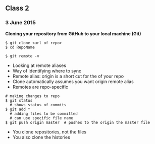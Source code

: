 ## Class 2
### 3 June 2015

**Cloning your repository from GitHub to your local machine (Git)**

```
$ git clone <url of repo>
$ cd RepoName
```

```
$ git remote -v
```
- Looking at remote aliases
- Way of identifying where to sync
- Remote alias: origin is a short cut for the <url> of your repo
- Clone automatically assumes you want origin remote alias
- Remotes are repo-specific
  
```
# making changes to repo
$ git status
  # shows status of commits
$ git add * 
  # adding files to be committed
  # can use specific file name
$ git push origin master  # pushes to the origin the master file
```

- You clone repositories, not the files
- You also clone the histories
